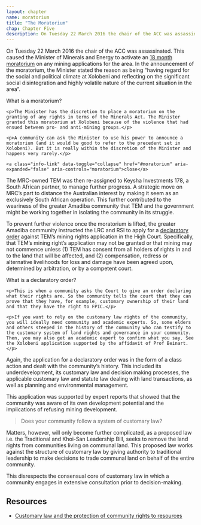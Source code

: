 ```yaml
---
layout: chapter
name: moratorium
title: "The Moratorium"
chap: Chapter Five
description: On Tuesday 22 March 2016 the chair of the ACC was assassinated. This caused the Minister of Minerals and Energy to activate an 18-month moratorium on any mining applications for the area.
---
```

On Tuesday 22 March 2016 the chair of the ACC was assassinated. This caused the Minister of Minerals and Energy to activate an <a class="info-link" data-toggle="collapse" href="#moratorium" aria-expanded="false" aria-controls="moratorium"><i class="fa fa-info-circle" aria-hidden="true"></i> 18 month moratorium</a> on any mining applications for the area. In the announcement of the moratorium, the Minister stated the reason as being “having regard for the social and political climate at Xolobeni and reflecting on the significant social disintegration and highly volatile nature of the current situation in the area”.

<div class="edu-segment collapse" id="moratorium">
	<p class="edu-title">What is a moratorium?</p>

	<p>The Minister has the discretion to place a moratorium on the granting of any rights in terms of the Minerals Act. The Minister granted this moratorium at Xolobeni because of the violence that had ensued between pro- and anti-mining groups.</p>
 
	<p>A community can ask the Minister to use his power to announce a moratorium (and it would be good to refer to the precedent set in Xolobeni). But it is really within the discretion of the Minister and happens very rarely.</p>

	<a class="info-link" data-toggle="collapse" href="#moratorium" aria-expanded="false" aria-controls="moratorium">close</a>
</div>

The MRC-owned TEM was then re-assigned to Keysha Investments 178, a South African partner, to manage further progress. A strategic move on MRC’s part to distance the Australian interest by making it seem as an exclusively South African operation. This further contributed to the weariness of the greater Amadiba community that TEM and the government might be working together in isolating the community in its struggle.

To prevent further violence once the moratorium is lifted, the greater Amadiba community instructed the LRC and RSI to apply for a <a class="info-link" data-toggle="collapse" href="#declaratory-order" aria-expanded="false" aria-controls="declaratory-order"><i class="fa fa-info-circle" aria-hidden="true"></i> declaratory order</a> against TEM’s mining rights application in the High Court. Specifically, that TEM’s mining right’s application may not be granted or that mining may not commence unless (1) TEM has consent from all holders of rights in and to the land that will be affected, and (2) compensation, redress or alternative livelihoods for loss and damage have been agreed upon, determined by arbitration, or by a competent court.

<div class="edu-segment collapse" id="declaratory-order">
	<p class="edu-title">What is a declaratory order?</p>

	<p>This is when a community asks the Court to give an order declaring what their rights are. So the community tells the court that they can prove that they have, for example, customary ownership of their land and that they have the right to FPIC.</p>
 
	<p>If you want to rely on the customary law rights of the community, you will ideally need community and academic experts. So, some elders and others steeped in the history of the community who can testify to the customary system of land rights and governance in your community. Then, you may also get an academic expert to confirm what you say. See the Xolobeni application supported by the affidavit of Prof Beinart.</p>
</div>

Again, the application for a declaratory order was in the form of a class action and dealt with the community’s history. This included its underdevelopment, its customary law and decision making processes, the applicable customary law and statute law dealing with land transactions, as well as planning and environmental management.

This application was supported by expert reports that showed that the community was aware of its own development potential and the implications of refusing mining development.

> Does your community follow a system of customary law?

Matters, however, will only become further complicated, as a proposed law i.e. the Traditional and Khoi-San Leadership Bill, seeks to remove the land rights from communities living on communal land. This proposed law works against the structure of customary law by giving authority to traditional leadership to make decisions to trade communal land on behalf of the entire community.

This disrespects the consensual core of customary law in which a community engages in extensive consultation prior to decision-making.

## Resources

- [Customary law and the protection of community rights to resources](/resources/customary-law.pdf)